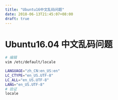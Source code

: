 ```yaml
---
title: "Ubuntu16中文乱码问题"
date: 2018-06-13T21:45:07+08:00
draft: true
---
```


<!--more-->
# Ubuntu16.04 中文乱码问题
```bash
# 编辑
vim /etc/default/locale

LANGUAGE="zh_CN:en_US:en"
LC_CTYPE="en_US.UTF-8"
LC_ALL="en_US.UTF-8"
LANG="en_US.UTF-8"
# 验证
locale
```
